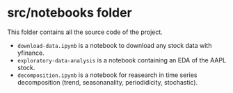 # src/notebooks folder

This folder contains all the source code of the project.

* `download-data.ipynb` is a notebook to download any stock data with yfinance.
* `exploratory-data-analysis` is a notebook containing an EDA of the AAPL stock.
* `decomposition.ipynb` is a notebook for reasearch in time series decomposition (trend, seasonanality, periodidicity, stochastic).
